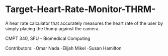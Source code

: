 # Target-Heart-Rate-Monitor-THRM-
A hear rate calculator that accurately measures the heart rate of the user by simply placing the thump against the camera.

CMPT 340, SFU - Biomedical Computing

Contributors:
-Omar Nada
-Elijah Mikel
-Susan Hamilton
